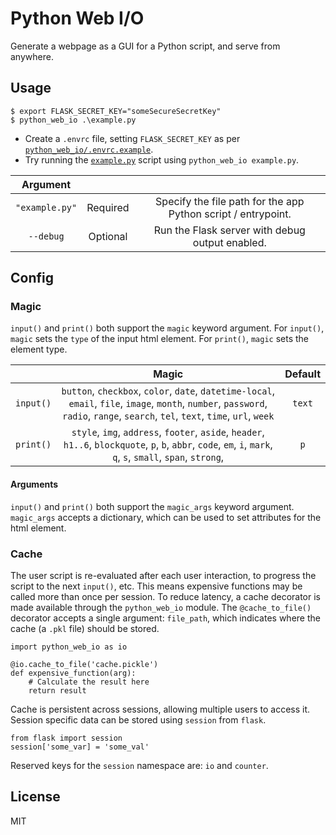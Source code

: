 # Python Web I/O
 Generate a webpage as a GUI for a Python script, and serve from anywhere.

## Usage
```
$ export FLASK_SECRET_KEY="someSecureSecretKey"
$ python_web_io .\example.py
```
* Create a `.envrc` file, setting `FLASK_SECRET_KEY` as per [`python_web_io/.envrc.example`](https://github.com/Cutwell/python-web-io/blob/main/python_web_io/.envrc.example).
* Try running the [`example.py`](https://github.com/Cutwell/python-web-io/blob/main/python_web_io/example.py) script using `python_web_io example.py`.

|Argument|||
|:---:|:---:|:---:|
|`"example.py"`|Required|Specify the file path for the app Python script / entrypoint.|
|`--debug`|Optional|Run the Flask server with debug output enabled.|

## Config
### Magic
`input()` and `print()` both support the `magic` keyword argument. For `input()`, `magic` sets the `type` of the input html element. For `print()`, `magic` sets the element type.

||Magic|Default|
|:---:|:---:|:---:|
|`input()`|`button`, `checkbox`, `color`, `date`, `datetime-local`, `email`, `file`, `image`, `month`, `number`, `password`, `radio`, `range`, `search`, `tel`, `text`, `time`, `url`, `week`|`text`|
|`print()`|`style`, `img`, `address`, `footer`, `aside`, `header`, `h1..6`, `blockquote`, `p`, `b`, `abbr`, `code`, `em`, `i`, `mark`, `q`, `s`, `small`, `span`, `strong`, |`p`|

#### Arguments
`input()` and `print()` both support the `magic_args` keyword argument. `magic_args` accepts a dictionary, which can be used to set attributes for the html element.

### Cache
The user script is re-evaluated after each user interaction, to progress the script to the next `input()`, etc. This means expensive functions may be called more than once per session. To reduce latency, a cache decorator is made available through the `python_web_io` module. The `@cache_to_file()` decorator accepts a single argument: `file_path`, which indicates where the cache (a `.pkl` file) should be stored.

```python3
import python_web_io as io

@io.cache_to_file('cache.pickle')
def expensive_function(arg):
    # Calculate the result here
    return result
```

Cache is persistent across sessions, allowing multiple users to access it. Session specific data can be stored using `session` from `flask`.

```python3
from flask import session
session['some_var] = 'some_val'
```

Reserved keys for the `session` namespace are: `io` and `counter`. 

## License
MIT
